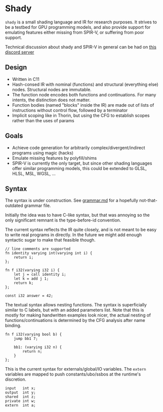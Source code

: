 # Shady

`shady` is a small shading language and IR for research purposes. It strives to be a testbed for GPU programming models, and also provide support for emulating features either missing from SPIR-V, or suffering from poor support. 

Technical discussion about shady and SPIR-V in general can be had on [this discord server](https://twitter.com/gobrosse/status/1441323225128968197)

## Design

 * Written in C11
 * Hash-consed IR with nominal (functions) and structural (everything else) nodes. Structural nodes are immutable.
 * The function node encodes both functions and continuations. For many intents, the distinction does not matter.
 * Function bodies (named "blocks" inside the IR) are made out of lists of instructions without control flow, followed by a terminator
 * Implicit scoping like in Thorin, but using the CFG to establish scopes rather than the uses of params

## Goals

 * Achieve code generation for arbitrarily complex/divergent/indirect programs using magic (hacks)
 * Emulate missing features by polyfill/shims
 * SPIR-V is currently the only target, but since other shading languages offer similar programming models, this could be extended to GLSL, HLSL, MSL, WGSL, ...

## Syntax

The syntax is under construction. See [grammar.md](grammar.md) for a hopefully not-that-outdated grammar file.

Initially the idea was to have C-like syntax, but that was annoying so the only significant remnant is the type-before-id convention.

The current syntax reflects the IR quite closely, and is not meant to be easy to write real programs in directly. In the future we might add enough syntactic sugar to make that feasible though.

```
// line comments are supported
fn identity varying int(varying int i) {
    return i;
};

fn f i32(varying i32 i) {
    let j = call identity i;
    let k = add j 1;
    return k;
};

const i32 answer = 42;
```

The textual syntax allows nesting functions. The syntax is superficially similar to C labels, but with an added parameters list. 
Note that this is mostly for making handwritten examples look nicer, the actual nesting of functions/continuations is determined by the CFG analysis after name binding.

```
fn f i32(varying bool b) {
    jump bb1 7;

    bb1: (varying i32 n) {
        return n;
    }
};
```

This is the current syntax for externals/global/IO variables. The `extern` variables are mapped to push constants/ubo/ssbos at the runtime's discretion.

```
input   int x;
output  int y;
shared  int z;
private int w;
extern  int a;
```